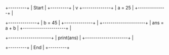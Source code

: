 +---------+
| Start |
+---------+
|
v
+--------------+
| a = 25 |
+--------------+
|

+--------------+
| b = 45 |
+--------------+
|
+---------------------+
| ans = a + b |
+---------------------+
|

+---------------------+
| print(ans) |
+---------------------+
|

+---------+
| End |
+---------+
